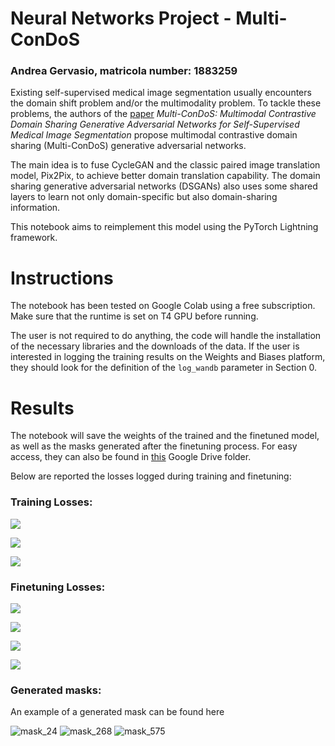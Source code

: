 # Neural Networks Project - Multi-ConDoS

### Andrea Gervasio, matricola number: 1883259

Existing self-supervised medical image segmentation usually encounters the domain shift problem and/or the multimodality problem. To tackle these problems, the authors of the [paper](https://ieeexplore.ieee.org/document/10167829) *Multi-ConDoS: Multimodal Contrastive Domain Sharing Generative Adversarial Networks for Self-Supervised Medical Image Segmentation* propose multimodal contrastive domain sharing (Multi-ConDoS) generative adversarial networks. 

The main idea is to fuse CycleGAN and the classic paired image translation model, Pix2Pix, to achieve better domain translation capability. The domain sharing generative adversarial networks (DSGANs) also uses some shared layers to learn not only domain-specific but also domain-sharing information.

This notebook aims to reimplement this model using the PyTorch Lightning framework.

# Instructions

The notebook has been tested on Google Colab using a free subscription. Make sure that the runtime is set on T4 GPU before running. 

The user is not required to do anything, the code will handle the installation of the necessary libraries and the downloads of the data. If the user is interested in logging the training results on the Weights and Biases platform, they should look for the definition of the `log_wandb` parameter in Section 0.

# Results

The notebook will save the weights of the trained and the finetuned model, as well as the masks generated after the finetuning process. For easy access, they can also be found in [this](https://drive.google.com/drive/folders/1IkqiZmgY8VJyWm1ZDaK6d5-7kIijSxFa?usp=sharing) Google Drive folder.

Below are reported the losses logged during training and finetuning:

### Training Losses:

![](https://drive.google.com/uc?export=view&id=1Wwi8cAlQSyI0mNg9t1LbDHrVfdze9qAC)

![](https://drive.google.com/uc?export=view&id=12g1zjyqBFOSP7uJrYrBdqcjRTZsVWMPV)

![](https://drive.google.com/uc?export=view&id=1luA-iOYR1DwQ48rmXQh1kv4kQu-PVStv)

### Finetuning Losses:
![](https://drive.google.com/uc?export=view&id=10-gS-bLNJjm76DNJjpz5IOyHn2bP_xq5)

![](https://drive.google.com/uc?export=view&id=19OLTxxCKzi6dJmF2N6KAJVRMqh228HJq)

![](https://drive.google.com/uc?export=view&id=1LpMyYycKcox5POFiMiFh13hGQHpeWKhw)

![](https://drive.google.com/uc?export=view&id=1EnvsapIX44GS6B2CZwpfONGldOfPS1wc)

### Generated masks:

An example of a generated mask can be found here

![mask_24](https://github.com/user-attachments/assets/985f545b-0867-4fc5-b678-6187942c5302) ![mask_268](https://github.com/user-attachments/assets/7f98b3ed-a48e-4066-b6bc-900371877007) ![mask_575](https://github.com/user-attachments/assets/c73a01da-661e-49db-a026-49823d9d595f)

